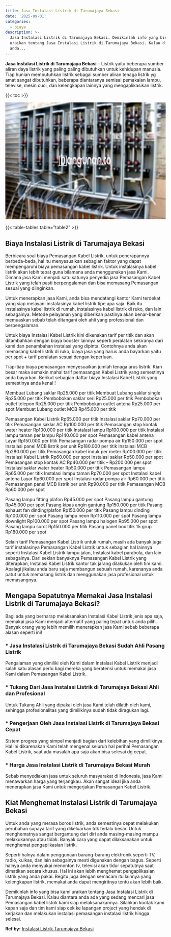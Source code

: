 ```yaml
---
title: Jasa Instalasi Listrik di Tarumajaya Bekasi
date: '2025-09-01'
categories:
  - biaya
description: >-
  Jasa Instalasi Listrik di Tarumajaya Bekasi. Demikinlah info yang bisa kami
  uraikan tentang Jasa Instalasi Listrik di Tarumajaya Bekasi. Kalau diantara
  anda...
---
```


**Jasa Instalasi Listrik di Tarumajaya Bekasi** – Listrik yaitu beberapa sumber aliran daya listrik yang paling paling dibutuhkan untuk kehidupan manusia. Tiap hunian membutuhkan listrik sebagai sumber aliran tenaga listrik yg amat sangat dibutuhkan, beberapa diantaranya semisal pemakaian lampu, televise, mesin cuci, dan kelengkapan lainnya yang mengaplikasikan listrik.

{{< toc >}}

![Jasa Instalasi Listrik di Tarumajaya Bekasi](/images/instalasi-listrik-murah23.png)

{{< table-tables table="table2" >}}

## Biaya Instalasi Listrik di Tarumajaya Bekasi

Berbicara soal biaya Pemasangan Kabel Listrik, untuk penerapannya berbeda-beda, hal itu menyesuaikan sebagian faktor yang dapat mempengaruhi biaya pemasangan kabel listrik. Untuk instalasinya kabel listrik akan lebih tepat guna bilamana anda menggunakan jasa Kami. Dimana jasa Kami menjadi satu satunya penyedia jasa Pemasangan Kabel Listrik yang telah pasti berpengalaman dan bisa memasang Pemasangan sesuai yang diinginkan.

Untuk menerapkan jasa Kami, anda bisa mendatangi kantor Kami terdekat yang siap melayani instalasinya kabel listrik tipe apa saja. Baik itu instalasinya kabel listrik di rumah, instalasinya kabel listrik di ruko, dan lain sebagainya. Metode pelayanan yang diberikan pastinya akan benar-benar memuaskan sebab telah ditangani oleh ahli yang professional dan berpengalaman.

Untuk biaya Instalasi Kabel Listrik kini dikenakan tarif per titik dan akan ditambahkan dengan biaya booster lainnya seperti peralatan sekiranya dari kami dan penambahan instalasi yang dipinta. Contohnya anda akan memasang kabel listrik di ruko, biaya jasa yang harus anda bayarkan yaitu per spot + tarif peralatan sesuai dengan keperluan.

Tiap-tiap biaya pemasangan menyesuaikan jumlah tenaga arus listrik. Kian besar maka semakin mahal tarif pemasangan Kabel Listrik yang semestinya anda bayarkan. Berikut sebagian daftar biaya Instalasi Kabel Listrik yang semestinya anda kenal !

Membuat Lubang saklar Rp25.000 per titik Membuat Lubang saklar single Rp25.000 per titik Pembobokan saklar seri Rp25.000 per titik Pembobokan outlet telepon Rp25.000 per titik Pembobokan outlet antena Rp25.000 per spot Membuat Lubang outlet MCB Rp45.000 per titik

Pemasangan Kabel Listrik Rp65.000 per titik Instalasi saklar Rp70.000 per titik Pemasangan saklar AC Rp100.000 per titik Pemasangan stop kontak water heater Rp100.000 per titik Instalasi lampu Rp100.000 per titik Instalasi lampu taman per lampu Rp140.000 per spot Pemasangan kabel antena Layar Rp150.000 per titik Pemasangan radar pompa air Rp150.000 per spot Instalasi panel MCB listrik per unit Rp180.000 per titik Instalasi MCB Rp280.000 per titik Pemasangan kabel induk per meter Rp100.000 per titik Instalasi Kabel Listrik Rp60.000 per spot Instalasi saklar Rp50.000 per spot Pemasangan stop kontak AC Rp40.000 per titik – Rp200.000 per spot Instalasi saklar water heater Rp50.000 per titik Pemasangan lampu Rp65.000 per titik Instalasi lampu taman Rp70.000 per spot Instalasi kabel antena Layar Rp60.000 per spot Instalasi radar pompa air Rp60.000 per titik Pemasangan panel MCB listrik per unit Rp90.000 per titik Pemasangan MCB Rp60.000 per spot

Pasang lampu fitting plafon Rp45.000 per spot Pasang lampu gantung Rp45.000 per spot Pasang kipas angin gantung Rp150.000 per titik Pasang exhaust fan dinding/plafon Rp150.000 per titik Pasang lampu dinding Rp100.000 per spot Pasang lampu neon Rp110.000 per spot Pasang lampu downlight Rp100.000 per spot Pasang lampu halogen Rp95.000 per spot Pasang lampu sorot Rp150.000 per titik Pasang panel box titik 15 grup Rp180.000 per spot

Selain tarif Pemasangan Kabel Listrik untuk rumah, masih ada banyak juga tarif instalasinya Pemasangan Kabel Listrik untuk sebagian hal lainnya seperti Instalasi Kabel Listrik lampu jalan, Instalasi kabel parabola, dan lain sebagainya. Dari sekian banyaknya Pemasangan Kabel Listrik yang diterapkan, Instalasi Kabel Listrik kantor tak jarang dilakukan oleh tim kami. Apalagi jikalau anda baru saja membangun sebuah rumah, karenanya anda patut untuk memasang listrik dan menggunakan jasa profesional untuk memasangnya.

## Mengapa Sepatutnya Memakai Jasa Instalasi Listrik di Tarumajaya Bekasi?

Bagi ada yang berharap melaksanakan Instalasi Kabel Listrik jenis apa saja, memakai jasa Kami menjadi alternatif yang paling tepat untuk anda pilih. Banyak orang yang lebih memilih menerapkan jasa Kami sebab beberapa alasan seperti ini!

### \* Jasa Instalasi Listrik di Tarumajaya Bekasi Sudah Ahli Pasang Listrik

Pengalaman yang dimiliki oleh Kami dalam Instalasi Kabel Listrik menjadi salah satu alasan perlu bagi mereka yang beratensi untuk memakai jasa Kami dalam Pemasangan Kabel Listrik.

### \* Tukang Dari Jasa Instalasi Listrik di Tarumajaya Bekasi Ahli dan Profesional

Untuk Tukang Ahli yang dipakai oleh jasa Kami telah dilatih oleh kami, sehingga profesionalitas yang dimilikinya sudah tidak diragukan lagi.

### \* Pengerjaan Oleh Jasa Instalasi Listrik di Tarumajaya Bekasi Cepat

Sistem progres yang simpel menjadi bagian dari kelebihan yang dimilikinya. Hal ini dikarenakan Kami telah mengenal seluruh hal perihal Pemasangan Kabel Listrik, saat ada masalah apa saja akan bisa selesai dg cepat.

### \* Harga Jasa Instalasi Listrik di Tarumajaya Bekasi Murah

Sebab menyediakan jasa untuk seluruh masyarakat di Indonesia, jasa Kami menawarkan harga yang terjangkau. Akan sangat ideal jika anda menerapkan jasa Kami untuk mengerjakan Pemasangan Kabel Listrik.

## Kiat Menghemat Instalasi Listrik di Tarumajaya Bekasi


Untuk anda yang merasa boros listrik, anda semestinya cepat melakukan perubahan supaya tarif yang dikeluarkan tdk terlalu besar. Untuk menghematnya sangat bergantung dari diri anda masing-masing mampu melakukannya atau tidak. Banyak cara yang dapat dilaksanakan untuk menghemat pengaplikasian listrik.

Seperti halnya dalam penggunaan barang-barang elektronik seperti TV, radio, kulkas, dan lain sebagainya mesti digunakan dengan bagus. Seperti halnya anda menyukai menonton tv, televisi akan tidur sepatutnya saat dimatikan secara khusus. Hal ini akan lebih menghemat pengaplikasian listrik yang anda pakai. Begitu juga dengan semacam itu lainnya yang kelengkapan listrik, memakai anda dapat mengiritnya tentu akan lebih baik.

Demikinlah info yang bisa kami uraikan tentang Jasa Instalasi Listrik di Tarumajaya Bekasi. Kalau diantara anda ada yang sedang mencari jasa Pemasangan kabel listrik kami siap melaksanakannya. Silahkan kontak kami kapan saja dan tim kami siap cek ke lapangan project yang hendak di kerjakan dan melakukan instalasi pemasangan instalasi listrik hingga selesai.

**Ref by:** [Instalasi Listrik Tarumajaya Bekasi](https://id.wikipedia.org/wiki/Instalasi)
